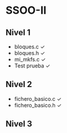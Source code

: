 # SSOO-II
## Nivel 1
- bloques.c ✓
- bloques.h ✓
- mi_mkfs.c ✓
- Test prueba ✓
## Nivel 2
- fichero_basico.c ✓
- fichero_basico.h ✓
## Nivel 3
